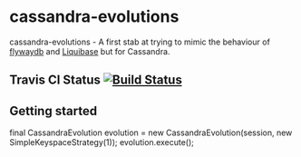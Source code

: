 # cassandra-evolutions
cassandra-evolutions - A first stab at trying to mimic the behaviour of [flywaydb](http://flywaydb.org/) and [Liquibase](http://www.liquibase.org/) 
but for Cassandra.  


## Travis CI Status [![Build Status](https://travis-ci.org/pokerjocke70/cassandra-evolutions.svg?branch=master)](https://travis-ci.org/pokerjocke70/cassandra-evolutions)

## Getting started

final CassandraEvolution evolution = new CassandraEvolution(session, new SimpleKeyspaceStrategy(1));
evolution.execute();






